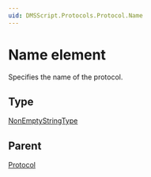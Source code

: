 ```yaml
---
uid: DMSScript.Protocols.Protocol.Name
---
```


# Name element

Specifies the name of the protocol.

## Type

[NonEmptyStringType](xref:Automation-NonEmptyStringType)

## Parent

[Protocol](xref:DMSScript.Protocols.Protocol)

